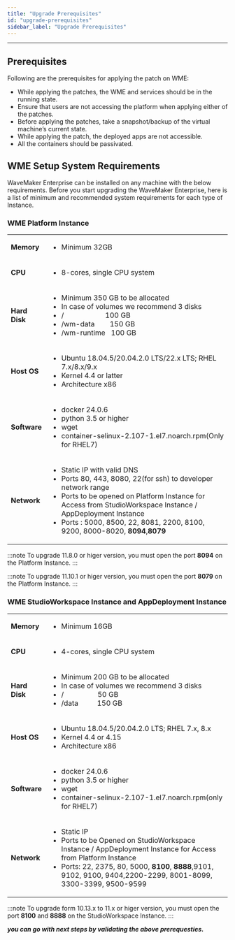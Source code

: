 ```yaml
---
title: "Upgrade Prerequisites"
id: "upgrade-prerequisites"
sidebar_label: "Upgrade Prerequisites"
---
```

---


## Prerequisites

Following are the prerequisites for applying the patch on WME:

- While applying the patches, the WME and services should be in the running state.
- Ensure that users are not accessing the platform when applying either of the patches.
- Before applying the patches, take a snapshot/backup of the virtual machine’s current state.
- While applying the patch, the deployed apps are not accessible.
- All the containers should be passivated. 


## WME Setup System Requirements

WaveMaker Enterprise can be installed on any machine with the below requirements. Before you start upgrading the WaveMaker Enterprise, here is a list of minimum and recommended system requirements for each type of Instance.

### WME Platform Instance

<table>
  <tbody>
    <tr>
      <td>
        <strong>Memory</strong>
      </td>
      <td>
        <ul>
          <li>Minimum 32GB</li>
        </ul>
      </td>
    </tr>
    <tr>
      <td>
        <strong>CPU</strong>
      </td>
      <td>
        <ul>
          <li>8-cores, single CPU system</li>
        </ul>
      </td>
    </tr>
    <tr>
      <td>
        <strong>Hard Disk</strong>
      </td>
      <td>
        <ul>
          <li>Minimum&nbsp;350 GB to be allocated</li>
          <li>In case of volumes we recommend 3 disks </li>
              <li>/&nbsp; &nbsp; &nbsp; &nbsp; &nbsp; &nbsp; &nbsp; &nbsp; &nbsp; &nbsp; &nbsp; 100 GB</li>
              <li>/wm-data&nbsp; &nbsp; &nbsp; &nbsp; 150 GB</li>
              <li>/wm-runtime&nbsp; &nbsp;100 GB</li>
            </ul>
      </td>
    </tr>
    <tr>
      <td>
        <strong>Host OS</strong>
      </td>
      <td>
        <ul>
          <li>Ubuntu 18.04.5/20.04.2.0 LTS/22.x LTS; RHEL 7.x/8.x/9.x</li>
          <li>Kernel 4.4 or latter</li>
          <li>Architecture x86</li>
        </ul>
      </td>
    </tr>
    <tr>
      <td>
        <strong>Software</strong>
      </td>
      <td>
        <ul>
          <li>docker 24.0.6 </li>
          <li>python 3.5 or higher</li>
          <li>wget</li>
          <li>container-selinux-2.107-1.el7.noarch.rpm(Only for RHEL7)</li>
        </ul>
      </td>
    </tr>
    <tr>
      <td>
        <strong>Network</strong>
      </td>
      <td>
        <ul>
          <li>Static IP with valid DNS</li>
          <li>Ports 80, 443, 8080, 22(for ssh) to developer network range</li>
          <li>Ports to be opened on Platform Instance for Access from StudioWorkspace Instance / AppDeployment Instance </li>
              <li>Ports : 5000, 8500, 22, 8081, 2200, 8100, 9200, 8000-8020, <strong>8094</strong>,<strong>8079</strong></li>
            </ul>
      </td>
    </tr>
  </tbody>
</table>


:::note
To upgrade 11.8.0 or higer version, you must open the port **8094** on the Platform Instance.
:::

:::note
To upgrade 11.10.1 or higer version, you must open the port **8079** on the Platform Instance.
:::

### WME StudioWorkspace Instance and AppDeployment Instance

<table>
  <tbody>
    <tr>
      <td>
        <strong>Memory</strong>
      </td>
      <td>
        <ul>
          <li>Minimum 16GB</li>
        </ul>
      </td>
    </tr>
    <tr>
      <td>
        <strong>CPU</strong>
      </td>
      <td>
        <ul>
          <li>4-cores, single CPU system</li>
        </ul>
      </td>
    </tr>
    <tr>
      <td>
        <strong>Hard Disk</strong>
      </td>
      <td>
        <ul>
          <li>Minimum&nbsp;200 GB to be allocated</li>
          <li>In case of volumes we recommend 3 disks </li>
              <li>/&nbsp; &nbsp; &nbsp; &nbsp; &nbsp; &nbsp; &nbsp; &nbsp; &nbsp; 50 GB</li>
              <li>/data&nbsp; &nbsp; &nbsp; &nbsp; &nbsp; 150 GB</li>
            </ul>
          </td>
    </tr>
    <tr>
      <td>
        <strong>Host OS</strong>
      </td>
      <td>
        <ul>
          <li>Ubuntu 18.04.5/20.04.2.0 LTS; RHEL 7.x, 8.x</li>
          <li>Kernel 4.4 or 4.15</li>
          <li>Architecture x86</li>
        </ul>
      </td>
    </tr>
    <tr>
      <td>
        <strong>Software</strong>
      </td>
      <td>
        <ul>
          <li>docker 24.0.6 </li>
          <li>python 3.5 or higher</li>
          <li>wget</li>
          <li>container-selinux-2.107-1.el7.noarch.rpm(only for RHEL7)</li>
        </ul>
      </td>
    </tr>
    <tr>
      <td>
        <strong>Network</strong>
      </td>
      <td>
        <ul>
          <li>Static IP</li>
          <li>Ports to be Opened on StudioWorkspace Instance / AppDeployment Instance for Access from Platform Instance </li>
              <li>Ports: 22, 2375, 80, 5000, <strong>8100</strong>, <strong>8888</strong>,9101, 9102, 9100, 9404,2200-2299, 8001-8099, 3300-3399, 9500-9599 </li>
            </ul>
      </td>
    </tr>
  </tbody>
</table>


:::note
To upgrade form 10.13.x to 11.x or higer version, you must open the port **8100** and **8888** on the StudioWorkspace Instance.
:::


***you can go with next steps by validating the above prerequesties.***  
